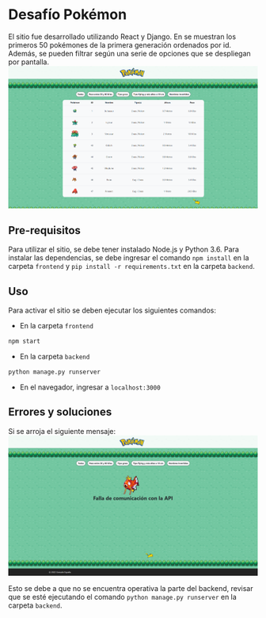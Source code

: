 # Desafío Pokémon

El sitio fue desarrollado utilizando React y Django. En se muestran los primeros 50 pokémones de la primera generación ordenados por id. Además, se pueden filtrar según una serie de opciones que se despliegan por pantalla.
![Sitio web operativo](./images/front.png)

## Pre-requisitos

Para utilizar el sitio, se debe tener instalado Node.js y Python 3.6. Para instalar las dependencias, se debe ingresar el comando `npm install` en la carpeta `frontend` y `pip install -r requirements.txt` en la carpeta `backend`.

## Uso

<!-- chart of steps to develop -->

Para activar el sitio se deben ejecutar los siguientes comandos:

- En la carpeta `frontend`

```bash
npm start
```

- En la carpeta `backend`

```bash
python manage.py runserver
```

- En el navegador, ingresar a `localhost:3000`

## Errores y soluciones

Si se arroja el siguiente mensaje:
![Error](./images/error.png)

Esto se debe a que no se encuentra operativa la parte del backend, revisar que se esté ejecutando el comando `python manage.py runserver` en la carpeta `backend`.
